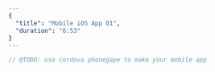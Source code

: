 ```yaml
---
{
  "title": "Mobile iOS App 01",
  "duration": "6:53"
}
---
```


```js
// @TODO: use cordova phonegape to make your mobile app
```

